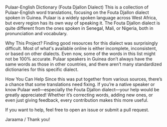 Pulaar-English Dictionary (Fouta Djallon Dialect)
This is a collection of Pulaar-English word translations, focusing on the Fouta Djallon dialect spoken in Guinea. Pulaar is a widely spoken language across West Africa, but every region has its own way of speaking it. The Fouta Djallon dialect is quite different from the ones spoken in Senegal, Mali, or Nigeria, both in pronunciation and vocabulary.

Why This Project?
Finding good resources for this dialect was surprisingly difficult. Most of what's available online is either incomplete, inconsistent, or based on other dialects. Even now, some of the words in this list might not be 100% accurate. Pulaar speakers in Guinea don’t always have the same words as those in other countries, and there aren’t many standardized dictionaries for this specific dialect.

How You Can Help
Since this was put together from various sources, there’s a chance that some translations need fixing. If you’re a native speaker or know Pulaar well—especially the Fouta Djallon dialect—your help would be greatly appreciated! Whether it’s correcting words, adding new ones, or even just giving feedback, every contribution makes this more useful.

If you want to help, feel free to open an issue or submit a pull request.

Jaraama / Thank you!